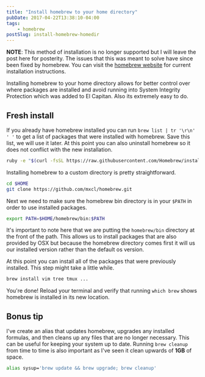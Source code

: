 ```yaml
---
title: "Install homebrew to your home directory"
pubDate: 2017-04-22T13:38:10-04:00
tags: 
    - homebrew
postSlug: install-homebrew-homedir
---
```


__NOTE__: This method of installation is no longer supported but I will leave the post here for posterity. The issues that this was meant to solve have since been fixed by homebrew. You can visit the [homebrew website](https://brew.sh) for current installation instructions.

<!--more-->

Installing homebrew to your home directory allows for better control over where packages are installed and avoid running into System Integrity Protection which was added to El Capitan. Also its extremely easy to do.

## Fresh install
If you already have homebrew installed you can run `brew list | tr '\r\n' ' '` to get a list of packages that were installed with homebrew. Save this list, we will use it later. At this point you can also uninstall homebrew so it does not conflict with the new installation.

```bash
ruby -e "$(curl -fsSL https://raw.githubusercontent.com/Homebrew/install/master/uninstall)"
```

Installing homebrew to a custom directory is pretty straightforward.
```bash
cd $HOME
git clone https://github.com/mxcl/homebrew.git
```

Next we need to make sure the homebrew bin directory is in your `$PATH` in order to use installed packages.

```bash
export PATH=$HOME/homebrew/bin:$PATH
```

It's important to note here that we are putting the `homebrew/bin` directory at the front of the path. This allows us to install packages that are also provided by OSX but because the homebrew directory comes first it will us our installed version rather than the default os version.

At this point you can install all of the packages that were previously installed. This step might take a little while.
```bash
brew install vim tree tmux ...
```

You're done! Reload your terminal and verify that running `which brew` shows homebrew is installed in its new location.

## Bonus tip
I've create an alias that updates homebrew, upgrades any installed formulas, and then cleans up any files that are no longer necessary. This can be useful for keeping your system up to date. Running `brew cleanup` from time to time is also important as I've seen it clean upwards of __1GB__ of space.

```bash
alias sysup='brew update && brew upgrade; brew cleanup'
```
